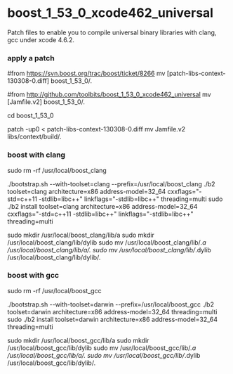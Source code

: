 boost_1_53_0_xcode462_universal
===============================

Patch files to enable you to compile universal binary libraries with clang, gcc under xcode 4.6.2.


### apply a patch
#from https://svn.boost.org/trac/boost/ticket/8266
mv [patch-libs-context-130308-0.diff] boost_1_53_0/.

#from http://github.com/toolbits/boost_1_53_0_xcode462_universal
mv [Jamfile.v2] boost_1_53_0/.

cd boost_1_53_0

patch -up0 < patch-libs-context-130308-0.diff
mv Jamfile.v2 libs/context/build/.



### boost with clang
sudo rm -rf /usr/local/boost_clang

./bootstrap.sh --with-toolset=clang --prefix=/usr/local/boost_clang
./b2 toolset=clang architecture=x86 address-model=32_64 cxxflags="-std=c++11 -stdlib=libc++" linkflags="-stdlib=libc++" threading=multi
sudo ./b2 install toolset=clang architecture=x86 address-model=32_64 cxxflags="-std=c++11 -stdlib=libc++" linkflags="-stdlib=libc++" threading=multi

sudo mkdir /usr/local/boost_clang/lib/a
sudo mkdir /usr/local/boost_clang/lib/dylib
sudo mv /usr/local/boost_clang/lib/*.a /usr/local/boost_clang/lib/a/.
sudo mv /usr/local/boost_clang/lib/*.dylib /usr/local/boost_clang/lib/dylib/.



### boost with gcc
sudo rm -rf /usr/local/boost_gcc

./bootstrap.sh --with-toolset=darwin --prefix=/usr/local/boost_gcc
./b2 toolset=darwin architecture=x86 address-model=32_64 threading=multi
sudo ./b2 install toolset=darwin architecture=x86 address-model=32_64 threading=multi

sudo mkdir /usr/local/boost_gcc/lib/a
sudo mkdir /usr/local/boost_gcc/lib/dylib
sudo mv /usr/local/boost_gcc/lib/*.a /usr/local/boost_gcc/lib/a/.
sudo mv /usr/local/boost_gcc/lib/*.dylib /usr/local/boost_gcc/lib/dylib/.
